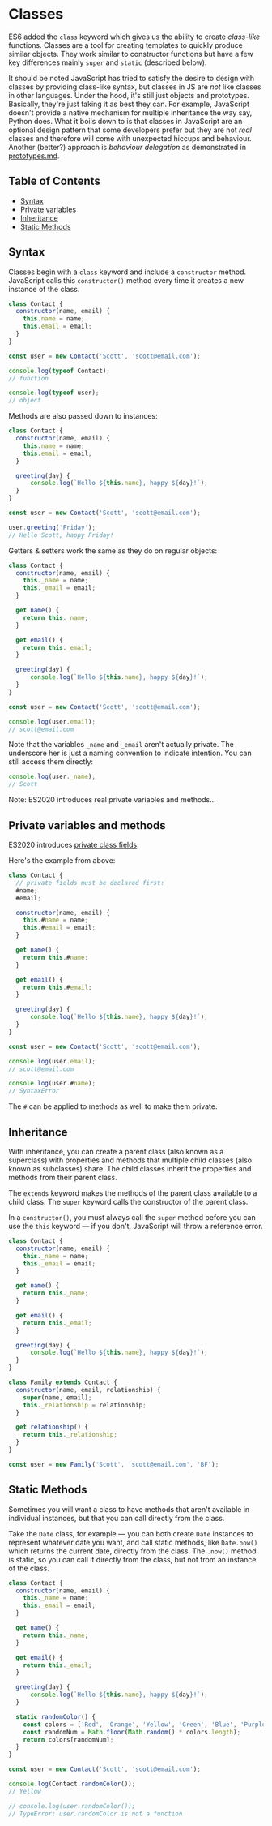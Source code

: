 # Classes


ES6 added the `class` keyword which gives us the ability to create *class-like* functions. Classes are a tool for creating templates to quickly produce similar objects. They work similar to constructor functions but have a few key differences mainly `super` and `static` (described below).

It should be noted JavaScript has tried to satisfy the desire to design with classes by providing class-like syntax, but classes in JS are *not* like classes in other languages. Under the hood, it's still just objects and prototypes. Basically, they're just faking it as best they can. For example, JavaScript doesn't provide a native mechanism for multiple inheritance the way say, Python does. What it boils down to is that classes in JavaScript are an optional design pattern that some developers prefer but they are not *real* classes and therefore will come with unexpected hiccups and behaviour. Another (better?) approach is *behaviour delegation* as demonstrated in [prototypes.md](prototypes.md).


## Table of Contents

<!-- toc -->

- [Syntax](#syntax)
- [Private variables](#private-variables)
- [Inheritance](#inheritance)
- [Static Methods](#static-methods)

<!-- tocstop -->

## Syntax

Classes begin with a `class` keyword and include a `constructor` method. JavaScript calls this `constructor()` method every time it creates a new instance of the class.

```javascript
class Contact {
  constructor(name, email) {
    this.name = name;
    this.email = email;
  }
}

const user = new Contact('Scott', 'scott@email.com');

console.log(typeof Contact);
// function

console.log(typeof user);
// object
```

Methods are also passed down to instances:

```javascript
class Contact {
  constructor(name, email) {
    this.name = name;
    this.email = email;
  }

  greeting(day) {
      console.log(`Hello ${this.name}, happy ${day}!`);
  }
}

const user = new Contact('Scott', 'scott@email.com');

user.greeting('Friday');
// Hello Scott, happy Friday!
```

Getters & setters work the same as they do on regular objects:

```javascript
class Contact {
  constructor(name, email) {
    this._name = name;
    this._email = email;
  }

  get name() {
    return this._name;
  }

  get email() {
    return this._email;
  }

  greeting(day) {
      console.log(`Hello ${this.name}, happy ${day}!`);
  }
}

const user = new Contact('Scott', 'scott@email.com');

console.log(user.email);
// scott@email.com
```

Note that the variables `_name` and `_email` aren't actually private. The underscore her is just a naming convention to indicate intention. You can still access them directly:

```javascript
console.log(user._name);
// Scott
```

Note: ES2020 introduces real private variables and methods...


## Private variables and methods

ES2020 introduces [private class fields](https://developer.mozilla.org/en-US/docs/Web/JavaScript/Reference/Classes/Private_class_fields).

Here's the example from above:

```javascript
class Contact {
  // private fields must be declared first:
  #name;
  #email;

  constructor(name, email) {
    this.#name = name;
    this.#email = email;
  }

  get name() {
    return this.#name;
  }

  get email() {
    return this.#email;
  }

  greeting(day) {
      console.log(`Hello ${this.name}, happy ${day}!`);
  }
}

const user = new Contact('Scott', 'scott@email.com');

console.log(user.email);
// scott@email.com

console.log(user.#name);
// SyntaxError
```

The `#` can be applied to methods as well to make them private.


## Inheritance

With inheritance, you can create a parent class (also known as a superclass) with properties and methods that multiple child classes (also known as subclasses) share. The child classes inherit the properties and methods from their parent class.

The `extends` keyword makes the methods of the parent class available to a child class. The `super` keyword calls the constructor of the parent class.

In a `constructor()`, you must always call the `super` method before you can use the `this` keyword — if you don't, JavaScript will throw a reference error.

```javascript
class Contact {
  constructor(name, email) {
    this._name = name;
    this._email = email;
  }

  get name() {
    return this._name;
  }

  get email() {
    return this._email;
  }

  greeting(day) {
      console.log(`Hello ${this.name}, happy ${day}!`);
  }
}

class Family extends Contact {
  constructor(name, email, relationship) {
    super(name, email);
    this._relationship = relationship;
  }

  get relationship() {
    return this._relationship;
  }
}

const user = new Family('Scott', 'scott@email.com', 'BF');
```

## Static Methods

Sometimes you will want a class to have methods that aren't available in individual instances, but that you can call directly from the class.

Take the `Date` class, for example — you can both create `Date` instances to represent whatever date you want, and call static methods, like `Date.now()` which returns the current date, directly from the class. The `.now()` method is static, so you can call it directly from the class, but not from an instance of the class.

```javascript
class Contact {
  constructor(name, email) {
    this._name = name;
    this._email = email;
  }

  get name() {
    return this._name;
  }

  get email() {
    return this._email;
  }

  greeting(day) {
      console.log(`Hello ${this.name}, happy ${day}!`);
  }

  static randomColor() {
    const colors = ['Red', 'Orange', 'Yellow', 'Green', 'Blue', 'Purple', 'Violet', 'Black'];
    const randomNum = Math.floor(Math.random() * colors.length);
    return colors[randomNum];
  }
}

const user = new Contact('Scott', 'scott@email.com');

console.log(Contact.randomColor());
// Yellow

// console.log(user.randomColor());
// TypeError: user.randomColor is not a function
```
